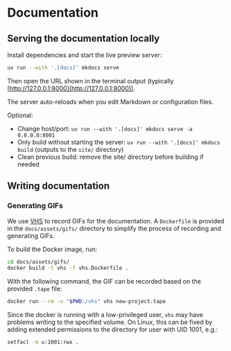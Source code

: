 # Documentation

## Serving the documentation locally

Install dependencies and start the live preview server:

```sh
uv run --with '.[docs]' mkdocs serve
```

Then open the URL shown in the terminal output (typically [http://127.0.0.1:8000](http://127.0.0.1:8000)).

The server auto-reloads when you edit Markdown or configuration files.

Optional:

- Change host/port: `uv run --with '.[docs]' mkdocs serve -a 0.0.0.0:8001`
- Only build without starting the server: `uv run --with '.[docs]' mkdocs build` (outputs to the `site/` directory)
- Clean previous build: remove the site/ directory before building if needed


## Writing documentation

### Generating GIFs

We use [VHS](https://github.com/charmbracelet/vhs) to record GIFs for the documentation. A `Dockerfile` is provided in the `docs/assets/gifs/` directory to simplify the process of recording and generating GIFs.

To build the Docker image, run:
```sh
cd docs/assets/gifs/
docker build -t vhs -f vhs.Dockerfile .
```

With the following command, the GIF can be recorded based on the provided `.tape` file:
```sh
docker run --rm -v "$PWD:/vhs" vhs new-project.tape
```

Since the docker is running with a low-privileged user, `vhs` may have problems writing to the specified volume. On Linux, this can be fixed by adding extended permissions to the directory for user with UID 1001, e.g.:
```sh
setfacl -m u:1001:rwx .
```
